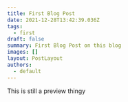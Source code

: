 ```yaml
---
title: First Blog Post
date: 2021-12-28T13:42:39.036Z
tags:
  - first
draft: false
summary: First Blog Post on this blog
images: []
layout: PostLayout
authors:
  - default
---
```

This is still a preview thingy